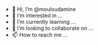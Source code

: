 - 👋 Hi, I’m @mouloudamine
- 👀 I’m interested in ...
- 🌱 I’m currently learning ...
- 💞️ I’m looking to collaborate on ...
- 📫 How to reach me ...

<!---
mouloudamine/mouloudamine is a ✨ special ✨ repository because its `README.md` (this file) appears on your GitHub profile.
You can click the Preview link to take a look at your changes.
--->
